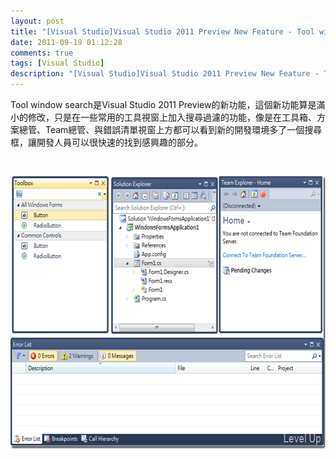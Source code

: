 ```yaml
---
layout: post
title: "[Visual Studio]Visual Studio 2011 Preview New Feature - Tool window search"
date: 2011-09-19 01:12:28
comments: true
tags: [Visual Studio]
description: "[Visual Studio]Visual Studio 2011 Preview New Feature - Tool window search"
---
```

<p>Tool window search是Visual Studio 2011 Preview的新功能，這個新功能算是滿小的修改，只是在一些常用的工具視窗上加入搜尋過濾的功能，像是在工具箱、方案總管、Team總管、與錯誤清單視窗上方都可以看到新的開發環境多了一個搜尋框，讓開發人員可以很快速的找到感興趣的部分。</p>  <p> </p>  <p><img style="border-bottom: 0px; border-left: 0px; border-top: 0px; border-right: 0px" border="0" alt="image" src="\images\posts\36674\image_thumb.png" width="644" height="436" /></p>
